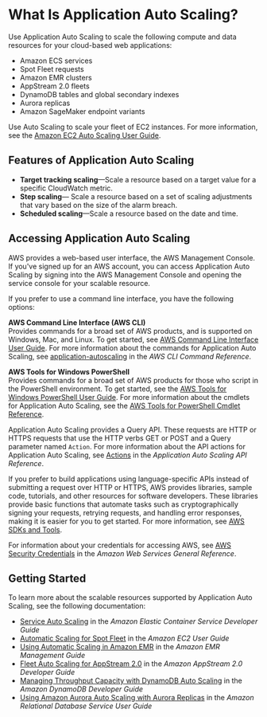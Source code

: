 # What Is Application Auto Scaling?<a name="what-is-application-auto-scaling"></a>

Use Application Auto Scaling to scale the following compute and data resources for your cloud\-based web applications:
+ Amazon ECS services
+ Spot Fleet requests
+ Amazon EMR clusters
+ AppStream 2\.0 fleets
+ DynamoDB tables and global secondary indexes
+ Aurora replicas
+ Amazon SageMaker endpoint variants

Use Auto Scaling to scale your fleet of EC2 instances\. For more information, see the [Amazon EC2 Auto Scaling User Guide](http://docs.aws.amazon.com/autoscaling/ec2/userguide/)\.

## Features of Application Auto Scaling<a name="features"></a>
+ **Target tracking scaling**—Scale a resource based on a target value for a specific CloudWatch metric\.
+ **Step scaling**— Scale a resource based on a set of scaling adjustments that vary based on the size of the alarm breach\.
+ **Scheduled scaling**—Scale a resource based on the date and time\.

## Accessing Application Auto Scaling<a name="access"></a>

AWS provides a web\-based user interface, the AWS Management Console\. If you've signed up for an AWS account, you can access Application Auto Scaling by signing into the AWS Management Console and opening the service console for your scalable resource\.

If you prefer to use a command line interface, you have the following options:

**AWS Command Line Interface \(AWS CLI\)**  
Provides commands for a broad set of AWS products, and is supported on Windows, Mac, and Linux\. To get started, see [AWS Command Line Interface User Guide](http://docs.aws.amazon.com/cli/latest/userguide/)\. For more information about the commands for Application Auto Scaling, see [application\-autoscaling](http://docs.aws.amazon.com/cli/latest/reference/application-autoscaling/) in the *AWS CLI Command Reference*\.

**AWS Tools for Windows PowerShell**  
Provides commands for a broad set of AWS products for those who script in the PowerShell environment\. To get started, see the [AWS Tools for Windows PowerShell User Guide](http://docs.aws.amazon.com/powershell/latest/userguide/)\. For more information about the cmdlets for Application Auto Scaling, see the [AWS Tools for PowerShell Cmdlet Reference](http://docs.aws.amazon.com/powershell/latest/reference/)\.

Application Auto Scaling provides a Query API\. These requests are HTTP or HTTPS requests that use the HTTP verbs GET or POST and a Query parameter named `Action`\. For more information about the API actions for Application Auto Scaling, see [Actions](http://docs.aws.amazon.com/autoscaling/application/APIReference/API_Operations.html) in the *Application Auto Scaling API Reference*\.

If you prefer to build applications using language\-specific APIs instead of submitting a request over HTTP or HTTPS, AWS provides libraries, sample code, tutorials, and other resources for software developers\. These libraries provide basic functions that automate tasks such as cryptographically signing your requests, retrying requests, and handling error responses, making it is easier for you to get started\. For more information, see [AWS SDKs and Tools](http://aws.amazon.com/tools/)\.

For information about your credentials for accessing AWS, see [AWS Security Credentials](http://docs.aws.amazon.com/general/latest/gr/aws-security-credentials.html) in the *Amazon Web Services General Reference*\.

## Getting Started<a name="getting-started"></a>

To learn more about the scalable resources supported by Application Auto Scaling, see the following documentation:
+ [Service Auto Scaling](http://docs.aws.amazon.com/AmazonECS/latest/developerguide/service-auto-scaling.html) in the *Amazon Elastic Container Service Developer Guide*
+ [Automatic Scaling for Spot Fleet](http://docs.aws.amazon.com/AWSEC2/latest/UserGuide/spot-fleet-automatic-scaling.html) in the *Amazon EC2 User Guide*
+ [Using Automatic Scaling in Amazon EMR](http://docs.aws.amazon.com/emr/latest/ManagementGuide/emr-automatic-scaling.html) in the *Amazon EMR Management Guide*
+ [Fleet Auto Scaling for AppStream 2\.0](http://docs.aws.amazon.com/appstream2/latest/developerguide/autoscaling.html) in the *Amazon AppStream 2\.0 Developer Guide*
+ [Managing Throughput Capacity with DynamoDB Auto Scaling](http://docs.aws.amazon.com/amazondynamodb/latest/developerguide/AutoScaling.html) in the *Amazon DynamoDB Developer Guide*
+ [Using Amazon Aurora Auto Scaling with Aurora Replicas](http://docs.aws.amazon.com/AmazonRDS/latest/UserGuide/Aurora.Integrating.AutoScaling.html) in the *Amazon Relational Database Service User Guide*